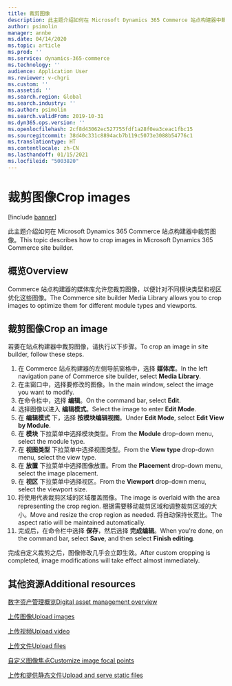 ```yaml
---
title: 裁剪图像
description: 此主题介绍如何在 Microsoft Dynamics 365 Commerce 站点构建器中裁剪图像。
author: psimolin
manager: annbe
ms.date: 04/14/2020
ms.topic: article
ms.prod: ''
ms.service: dynamics-365-commerce
ms.technology: ''
audience: Application User
ms.reviewer: v-chgri
ms.custom: ''
ms.assetid: ''
ms.search.region: Global
ms.search.industry: ''
ms.author: psimolin
ms.search.validFrom: 2019-10-31
ms.dyn365.ops.version: ''
ms.openlocfilehash: 2cf8d43062ec527755fdf1a28f0ea3ceac1fbc15
ms.sourcegitcommit: 38d40c331c8894acb7b119c5073e3088b54776c1
ms.translationtype: HT
ms.contentlocale: zh-CN
ms.lasthandoff: 01/15/2021
ms.locfileid: "5003820"
---
```

# <a name="crop-images"></a><span data-ttu-id="e6054-103">裁剪图像</span><span class="sxs-lookup"><span data-stu-id="e6054-103">Crop images</span></span>

[!include [banner](includes/banner.md)]

<span data-ttu-id="e6054-104">此主题介绍如何在 Microsoft Dynamics 365 Commerce 站点构建器中裁剪图像。</span><span class="sxs-lookup"><span data-stu-id="e6054-104">This topic describes how to crop images in Microsoft Dynamics 365 Commerce site builder.</span></span>

## <a name="overview"></a><span data-ttu-id="e6054-105">概览</span><span class="sxs-lookup"><span data-stu-id="e6054-105">Overview</span></span>

<span data-ttu-id="e6054-106">Commerce 站点构建器的媒体库允许您裁剪图像，以便针对不同模块类型和视区优化这些图像。</span><span class="sxs-lookup"><span data-stu-id="e6054-106">The Commerce site builder Media Library allows you to crop images to optimize them for different module types and viewports.</span></span>

## <a name="crop-an-image"></a><span data-ttu-id="e6054-107">裁剪图像</span><span class="sxs-lookup"><span data-stu-id="e6054-107">Crop an image</span></span>

<span data-ttu-id="e6054-108">若要在站点构建器中裁剪图像，请执行以下步骤。</span><span class="sxs-lookup"><span data-stu-id="e6054-108">To crop an image in site builder, follow these steps.</span></span>

1. <span data-ttu-id="e6054-109">在 Commerce 站点构建器的左侧导航窗格中，选择 **媒体库**。</span><span class="sxs-lookup"><span data-stu-id="e6054-109">In the left navigation pane of Commerce site builder, select **Media Library**.</span></span>
1. <span data-ttu-id="e6054-110">在主窗口中，选择要修改的图像。</span><span class="sxs-lookup"><span data-stu-id="e6054-110">In the main window, select the image you want to modify.</span></span>
1. <span data-ttu-id="e6054-111">在命令栏中，选择 **编辑**。</span><span class="sxs-lookup"><span data-stu-id="e6054-111">On the command bar, select **Edit**.</span></span>
1. <span data-ttu-id="e6054-112">选择图像以进入 **编辑模式**。</span><span class="sxs-lookup"><span data-stu-id="e6054-112">Select the image to enter **Edit Mode**.</span></span>
1. <span data-ttu-id="e6054-113">在 **编辑模式** 下，选择 **按模块编辑视图**。</span><span class="sxs-lookup"><span data-stu-id="e6054-113">Under **Edit Mode**, select **Edit View by Module**.</span></span>
1. <span data-ttu-id="e6054-114">在 **模块** 下拉菜单中选择模块类型。</span><span class="sxs-lookup"><span data-stu-id="e6054-114">From the **Module** drop-down menu, select the module type.</span></span>
1. <span data-ttu-id="e6054-115">在 **视图类型** 下拉菜单中选择视图类型。</span><span class="sxs-lookup"><span data-stu-id="e6054-115">From the **View type** drop-down menu, select the view type.</span></span>
1. <span data-ttu-id="e6054-116">在 **放置** 下拉菜单中选择图像放置。</span><span class="sxs-lookup"><span data-stu-id="e6054-116">From the **Placement** drop-down menu, select the image placement.</span></span>
1. <span data-ttu-id="e6054-117">在 **视区** 下拉菜单中选择视区。</span><span class="sxs-lookup"><span data-stu-id="e6054-117">From the **Viewport** drop-down menu, select the viewport size.</span></span>
1. <span data-ttu-id="e6054-118">将使用代表裁剪区域的区域覆盖图像。</span><span class="sxs-lookup"><span data-stu-id="e6054-118">The image is overlaid with the area representing the crop region.</span></span> <span data-ttu-id="e6054-119">根据需要移动裁剪区域和调整裁剪区域的大小。</span><span class="sxs-lookup"><span data-stu-id="e6054-119">Move and resize the crop region as needed.</span></span> <span data-ttu-id="e6054-120">将自动保持长宽比。</span><span class="sxs-lookup"><span data-stu-id="e6054-120">The aspect ratio will be maintained automatically.</span></span>
1. <span data-ttu-id="e6054-121">完成后，在命令栏中选择 **保存**，然后选择 **完成编辑**。</span><span class="sxs-lookup"><span data-stu-id="e6054-121">When you're done, on the command bar, select **Save**, and then select **Finish editing**.</span></span> 

<span data-ttu-id="e6054-122">完成自定义裁剪之后，图像修改几乎会立即生效。</span><span class="sxs-lookup"><span data-stu-id="e6054-122">After custom cropping is completed, image modifications will take effect almost immediately.</span></span>

## <a name="additional-resources"></a><span data-ttu-id="e6054-123">其他资源</span><span class="sxs-lookup"><span data-stu-id="e6054-123">Additional resources</span></span>

[<span data-ttu-id="e6054-124">数字资产管理概览</span><span class="sxs-lookup"><span data-stu-id="e6054-124">Digital asset management overview</span></span>](dam-overview.md)

[<span data-ttu-id="e6054-125">上传图像</span><span class="sxs-lookup"><span data-stu-id="e6054-125">Upload images</span></span>](dam-upload-images.md)

[<span data-ttu-id="e6054-126">上传视频</span><span class="sxs-lookup"><span data-stu-id="e6054-126">Upload video</span></span>](dam-upload-video.md)

[<span data-ttu-id="e6054-127">上传文件</span><span class="sxs-lookup"><span data-stu-id="e6054-127">Upload files</span></span>](dam-upload-files.md)

[<span data-ttu-id="e6054-128">自定义图像焦点</span><span class="sxs-lookup"><span data-stu-id="e6054-128">Customize image focal points</span></span>](dam-custom-focal-point.md)

[<span data-ttu-id="e6054-129">上传和提供静态文件</span><span class="sxs-lookup"><span data-stu-id="e6054-129">Upload and serve static files</span></span>](upload-serve-static-files.md)
